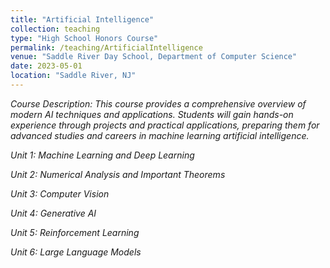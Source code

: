 ```yaml
---
title: "Artificial Intelligence"
collection: teaching
type: "High School Honors Course"
permalink: /teaching/ArtificialIntelligence
venue: "Saddle River Day School, Department of Computer Science"
date: 2023-05-01
location: "Saddle River, NJ"
---
```


*Course Description:
This course provides a comprehensive overview of modern AI techniques and applications. Students will gain hands-on experience through projects and practical applications, preparing them for advanced studies and careers in machine learning artificial intelligence.*

*Unit 1: Machine Learning and Deep Learning*

*Unit 2: Numerical Analysis and Important Theorems*

*Unit 3: Computer Vision*

*Unit 4: Generative AI*

*Unit 5: Reinforcement Learning*

*Unit 6: Large Language Models*
